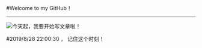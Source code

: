 #Welcome to my GitHub！

----------

![**今天起，我要开始写文章啦！**](https://github.com/lionel-ate/IMG/blob/master/000.jpg)

#2019/8/28 22:00:30 ， 记住这个时刻！